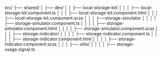 src/
├── shared/
│ ├── dev/
│ │ ├── local-storage-kit/
│ │ │ ├── local-storage-kit.component.ts
│ │ │ ├── local-storage-kit.component.html
│ │ │ ├── local-storage-kit.component.scss
│ │ │ ├──storage-simulator
│ │ │ │ ├── storage-simulator.component.ts
│ │ │ │ ├── storage-simulator.component.html
│ │ │ │ ├── storage-simulator.component.scss
│ │ │ ├── storage-indicator/
│ │ │ │ ├── storage-indicator.component.ts
│ │ │ │ ├── storage-indicator.component.html
│ │ │ │ ├── storage-indicator.component.scss
│ │ │ ├── utils/
│ │ │ │ ├── storage-usage.signal.ts
